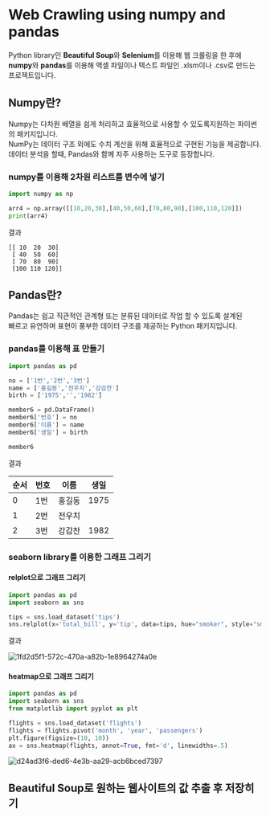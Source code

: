 # Web Crawling using numpy and pandas

Python library인 **Beautiful Soup**와 **Selenium**를 이용해 웹 크롤링을 한 후에  
**numpy**와 **pandas**를 이용해 액셀 파일이나 텍스트 파일인 .xlsm이나 .csv로 만드는 프로젝트입니다.


## Numpy란?
Numpy는 다차원 배열을 쉽게 처리하고 효율적으로 사용할 수 있도록지원하는 파이썬의 패키지입니다.  
NumPy는 데이터 구조 외에도 수치 계산을 위해 효율적으로 구현된 기능을 제공합니다.  
데이터 분석을 할때, Pandas와 함께 자주 사용하는 도구로 등장합니다.

### numpy를 이용해 2차원 리스트를 변수에 넣기
```python
import numpy as np

arr4 = np.array([[10,20,30],[40,50,60],[70,80,90],[100,110,120]])
print(arr4)
```

결과
```
[[ 10  20  30]
 [ 40  50  60]
 [ 70  80  90]
 [100 110 120]]
 ```
 
 
 ## Pandas란?

Pandas는 쉽고 직관적인 관계형 또는 분류된 데이터로 작업 할 수 있도록 설계된  
빠르고 유연하며 표현이 풍부한 데이터 구조를 제공하는 Python 패키지입니다.

### pandas를 이용해 표 만들기

```python
import pandas as pd

no = ['1번','2번','3번']
name = ['홍길동','전우치','강감찬']
birth = ['1975','','1982']

member6 = pd.DataFrame()
member6['번호'] = no
member6['이름'] = name
member6['생일'] = birth

member6
```

결과

순서|번호|이름|생일
---|---|---|---|
0|1번|홍길동|1975
1|2번|전우치|
2|3번|강감찬|1982


### seaborn library를 이용한 그래프 그리기

#### relplot으로 그래프 그리기
```python
import pandas as pd
import seaborn as sns

tips = sns.load_dataset('tips')
sns.relplot(x='total_bill', y='tip', data=tips, hue="smoker", style="smoker")

```

결과


![1fd2d5f1-572c-470a-a82b-1e8964274a0e](https://user-images.githubusercontent.com/72393144/199147179-ea4c964c-742c-49c6-8109-743aa1ebcc40.png)

#### heatmap으로 그래프 그리기

```python
import pandas as pd
import seaborn as sns
from matplotlib import pyplot as plt

flights = sns.load_dataset('flights')
flights = flights.pivot('month', 'year', 'passengers')
plt.figure(figsize=(10, 10))
ax = sns.heatmap(flights, annot=True, fmt='d', linewidths=.5)
```

![d24ad3f6-ded6-4e3b-aa29-acb6bced7397](https://user-images.githubusercontent.com/72393144/199148216-5dd9d690-c88b-4c0f-bade-1264fa70c39f.png)


## Beautiful Soup로 원하는 웹사이트의 값 추출 후 저장히기

